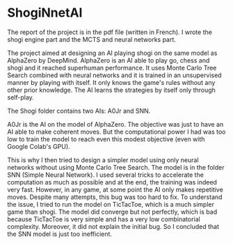 # ShogiNnetAI

The report of the project is in the pdf file (written in French). I wrote the shogi engine part and the MCTS and neural networks part.

The project aimed at designing an AI playing shogi on the same model as AlphaZero by DeepMind. AlphaZero is an AI able to play go, chess and shogi and it reached superhuman performance. It uses Monte Carlo Tree Search combined with neural networks and it is trained in an unsupervised manner by playing with itself. It only knows the game's rules without any other prior knowledge. The AI learns the strategies by itself only through self-play.

The Shogi folder contains two AIs: A0Jr and SNN.

A0Jr is the AI on the model of AlphaZero. The objective was just to have an AI able to make coherent moves. But the computational power I had was too low to train the model to reach even this modest objective (even with Google Colab's GPU).

This is why I then tried to design a simpler model using only neural networks without using Monte Carlo Tree Search. The model is in the folder SNN (Simple Neural Network). I used several tricks to accelerate the computation as much as possible and at the end, the training was indeed very fast. However, in any game, at some point the AI only makes repetitive moves. Despite many attempts, this bug was too hard to fix. To understand the issue, I tried to run the model on TicTacToe, which is a much simpler game than shogi. The model did converge but not perfectly, which is bad because TicTacToe is very simple and has a very low combinatorial complexity. Moreover, it did not explain the initial bug. So I concluded that the SNN model is just too inefficient.
